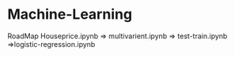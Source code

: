 ﻿# Machine-Learning
RoadMap
Houseprice.ipynb => multivarient.ipynb => test-train.ipynb =>logistic-regression.ipynb
